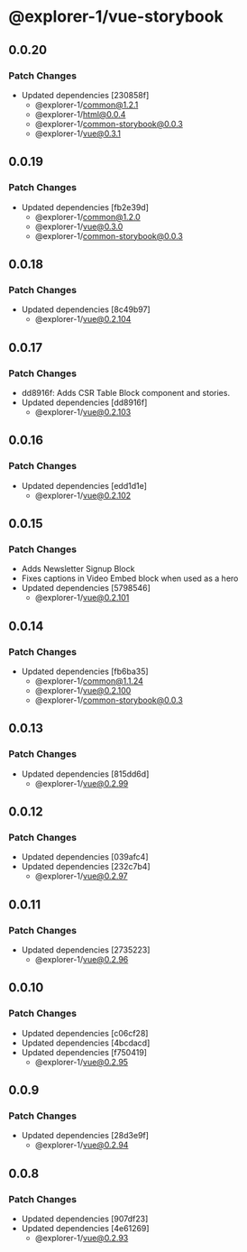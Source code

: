 # @explorer-1/vue-storybook

## 0.0.20

### Patch Changes

- Updated dependencies [230858f]
  - @explorer-1/common@1.2.1
  - @explorer-1/html@0.0.4
  - @explorer-1/common-storybook@0.0.3
  - @explorer-1/vue@0.3.1

## 0.0.19

### Patch Changes

- Updated dependencies [fb2e39d]
  - @explorer-1/common@1.2.0
  - @explorer-1/vue@0.3.0
  - @explorer-1/common-storybook@0.0.3

## 0.0.18

### Patch Changes

- Updated dependencies [8c49b97]
  - @explorer-1/vue@0.2.104

## 0.0.17

### Patch Changes

- dd8916f: Adds CSR Table Block component and stories.
- Updated dependencies [dd8916f]
  - @explorer-1/vue@0.2.103

## 0.0.16

### Patch Changes

- Updated dependencies [edd1d1e]
  - @explorer-1/vue@0.2.102

## 0.0.15

### Patch Changes

- Adds Newsletter Signup Block
- Fixes captions in Video Embed block when used as a hero
- Updated dependencies [5798546]
  - @explorer-1/vue@0.2.101

## 0.0.14

### Patch Changes

- Updated dependencies [fb6ba35]
  - @explorer-1/common@1.1.24
  - @explorer-1/vue@0.2.100
  - @explorer-1/common-storybook@0.0.3

## 0.0.13

### Patch Changes

- Updated dependencies [815dd6d]
  - @explorer-1/vue@0.2.99

## 0.0.12

### Patch Changes

- Updated dependencies [039afc4]
- Updated dependencies [232c7b4]
  - @explorer-1/vue@0.2.97

## 0.0.11

### Patch Changes

- Updated dependencies [2735223]
  - @explorer-1/vue@0.2.96

## 0.0.10

### Patch Changes

- Updated dependencies [c06cf28]
- Updated dependencies [4bcdacd]
- Updated dependencies [f750419]
  - @explorer-1/vue@0.2.95

## 0.0.9

### Patch Changes

- Updated dependencies [28d3e9f]
  - @explorer-1/vue@0.2.94

## 0.0.8

### Patch Changes

- Updated dependencies [907df23]
- Updated dependencies [4e61269]
  - @explorer-1/vue@0.2.93
